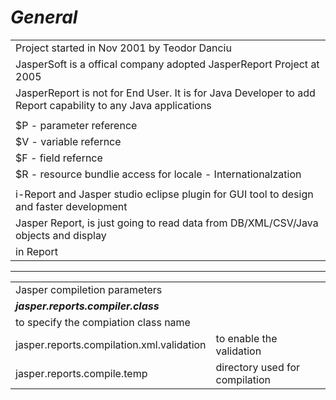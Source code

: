 
 *General*
==================
|                                          |   
| ---------------------------------------- | 
| Project started in Nov 2001 by Teodor Danciu |    
| JasperSoft is a offical company adopted JasperReport Project at 2005 |  
| JasperReport is not for End User. It is for Java Developer to add Report capability to any Java applications |    
|                                          |     
| $P - parameter reference                 |     
| $V - variable refernce                   |     
| $F - field refernce                      |     
| $R - resource bundlie access for locale - Internationalzation |   
|                                          |      
| i-Report and Jasper studio eclipse plugin for GUI tool to design and faster development |
| Jasper Report, is just going to read data from DB/XML/CSV/Java objects and display                           
 in Report       |  
---
|  |    | 
| ----- | ------|
| Jasper compiletion parameters    |                    |                  
| ***jasper.reports.compiler.class***                                               
| to specify the compiation class name |           |                   |
| jasper.reports.compilation.xml.validation  | to enable the validation  |            
| jasper.reports.compile.temp      | directory used for compilation       |